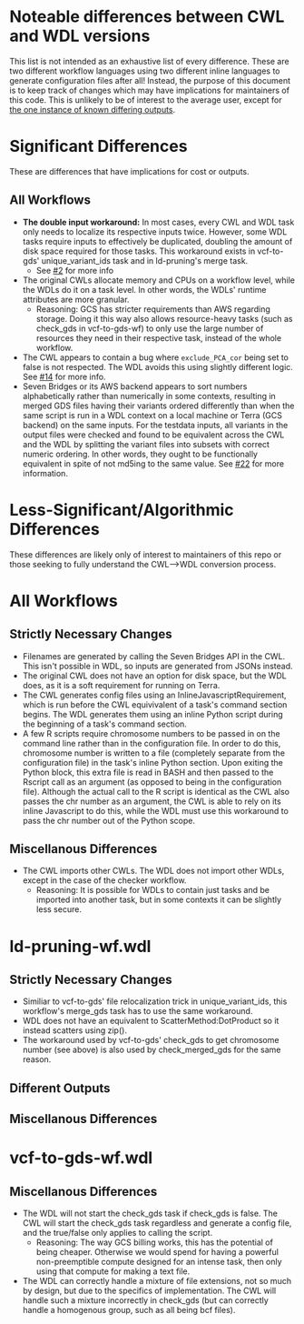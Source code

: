 # Noteable differences between CWL and WDL versions
This list is not intended as an exhaustive list of every difference. These are two different workflow languages using two different inline languages to generate configuration files after all! Instead, the purpose of this document is to keep track of changes which may have implications for maintainers of this code. This is unlikely to be of interest to the average user, except for [the one instance of known differing outputs](https://github.com/DataBiosphere/analysis_pipeline_WDL/blob/main/documentation/cwl-vs-wdl.md#different-outputs).  

# Significant Differences
These are differences that have implications for cost or outputs.  
## All Workflows
* **The double input workaround:** In most cases, every CWL and WDL task only needs to localize its respective inputs twice. However, some WDL tasks require inputs to effectively be duplicated, doubling the amount of disk space required for those tasks. This workaround exists in vcf-to-gds' unique_variant_ids task and in ld-pruning's merge task.  
	* See [#2](https://github.com/DataBiosphere/analysis_pipeline_WDL/issues/2) for more info
* The original CWLs allocate memory and CPUs on a workflow level, while the WDLs do it on a task level. In other words, the WDLs' runtime attributes are more granular.  
	* Reasoning: GCS has stricter requirements than AWS regarding storage. Doing it this way also allows resource-heavy tasks (such as check_gds in vcf-to-gds-wf) to only use the large number of resources they need in their respective task, instead of the whole workflow.  
* The CWL appears to contain a bug where `exclude_PCA_cor` being set to false is not respected. The WDL avoids this using slightly different logic. See [#14](https://github.com/DataBiosphere/analysis_pipeline_WDL/issues/22) for more info.
* Seven Bridges or its AWS backend appears to sort numbers alphabetically rather than numerically in some contexts, resulting in merged GDS files having their variants ordered differently than when the same script is run in a WDL context on a local machine or Terra (GCS backend) on the same inputs. For the testdata inputs, all variants in the output files were checked and found to be equivalent across the CWL and the WDL by splitting the variant files into subsets with correct numeric ordering. In other words, they ought to be functionally equivalent in spite of not md5ing to the same value. See [#22](https://github.com/DataBiosphere/analysis_pipeline_WDL/issues/22) for more information.   


# Less-Significant/Algorithmic Differences
These differences are likely only of interest to maintainers of this repo or those seeking to fully understand the CWL-->WDL conversion process.  

# All Workflows 
## Strictly Necessary Changes  
* Filenames are generated by calling the Seven Bridges API in the CWL. This isn't possible in WDL, so inputs are generated from JSONs instead.  
* The original CWL does not have an option for disk space, but the WDL does, as it is a soft requirement for running on Terra.  
* The CWL generates config files using an InlineJavascriptRequirement, which is run before the CWL equivivalent of a task's command section begins. The WDL generates them using an inline Python script during the beginning of a task's command section.  
* A few R scripts require chromosome numbers to be passed in on the command line rather than in the configuration file. In order to do this, chromosome number is written to a file (completely separate from the configuration file) in the task's inline Python section. Upon exiting the Python block, this extra file is read in BASH and then passed to the Rscript call as an argument (as opposed to being in the configuration file). Although the actual call to the R script is identical as the CWL also passes the chr number as an argument, the CWL is able to rely on its inline Javascript to do this, while the WDL must use this workaround to pass the chr number out of the Python scope.

## Miscellanous Differences
* The CWL imports other CWLs. The WDL does not import other WDLs, except in the case of the checker workflow.  
	* Reasoning: It is possible for WDLs to contain just tasks and be imported into another task, but in some contexts it can be slightly less secure.

# ld-pruning-wf.wdl
## Strictly Necessary Changes
* Similiar to vcf-to-gds' file relocalization trick in unique_variant_ids, this workflow's merge_gds task has to use the same workaround.
* WDL does not have an equivalent to ScatterMethod:DotProduct so it instead scatters using zip().
* The workaround used by vcf-to-gds' check_gds to get chromosome number (see above) is also used by check_merged_gds for the same reason.  

## Different Outputs

## Miscellanous Differences

# vcf-to-gds-wf.wdl     
## Miscellanous Differences
* The WDL will not start the check_gds task if check_gds is false. The CWL will start the check_gds task regardless and generate a config file, and the true/false only applies to calling the  script.
	* Reasoning: The way GCS billing works, this has the potential of being cheaper. Otherwise we would spend for having a powerful non-preemptible compute designed for an intense task, then only using that compute for making a text file.
* The WDL can correctly handle a mixture of file extensions, not so much by design, but due to the specifics of implementation. The CWL will handle such a mixture incorrectly in check_gds (but can correctly handle a homogenous group, such as all being bcf files).
